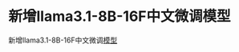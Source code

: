 # 新增llama3.1-8B-16F中文微调模型

新增llama3.1-8B-16F中文微调[模型](https://pan.baidu.com/s/19AWkchjhRJcpOXsbsk1Ohw)